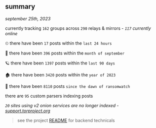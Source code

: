 
## summary
_september 25th, 2023_

currently tracking `162` groups across `290` relays & mirrors - _`117` currently online_

⏲ there have been `17` posts within the `last 24 hours`

🦈 there have been `396` posts within the `month of september`

🪐 there have been `1397` posts within the `last 90 days`

🏚 there have been `3420` posts within the `year of 2023`

🦕 there have been `8110` posts `since the dawn of ransomwatch`

there are `95` custom parsers indexing posts

_`20` sites using v2 onion services are no longer indexed - [support.torproject.org](https://support.torproject.org/onionservices/v2-deprecation/)_

> see the project [README](https://github.com/joshhighet/ransomwatch#ransomwatch--) for backend technicals
